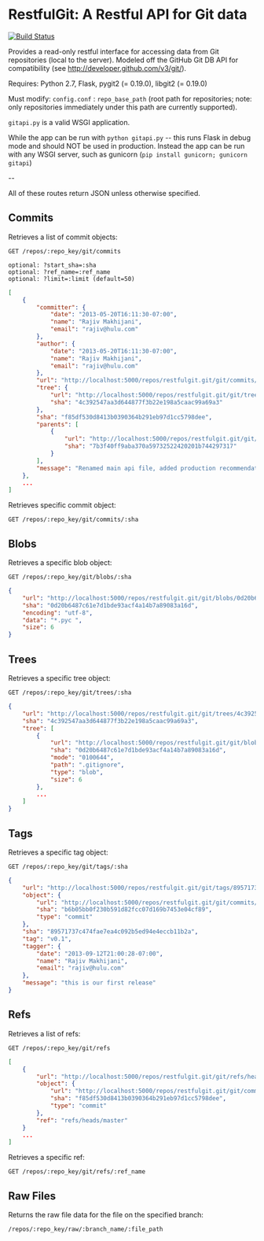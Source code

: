 RestfulGit: A Restful API for Git data
=======================================
[![Build Status](https://travis-ci.org/hulu/restfulgit.png?branch=master)](https://travis-ci.org/hulu/restfulgit)

Provides a read-only restful interface for accessing data from Git repositories (local to the server).
Modeled off the GitHub Git DB API for compatibility (see http://developer.github.com/v3/git/).

Requires: Python 2.7, Flask, pygit2 (= 0.19.0), libgit2 (= 0.19.0)

Must modify: `config.conf` : `repo_base_path` (root path for repositories; note: only repositories immediately under this path are currently supported).

`gitapi.py` is a valid WSGI application.

While the app can be run with `python gitapi.py` -- this runs Flask in debug mode and should NOT be used in production.
Instead the app can be run with any WSGI server, such as gunicorn (`pip install gunicorn; gunicorn gitapi`)

--

All of these routes return JSON unless otherwise specified.

Commits
----------
Retrieves a list of commit objects:

    GET /repos/:repo_key/git/commits
    
    optional: ?start_sha=:sha
    optional: ?ref_name=:ref_name
    optional: ?limit=:limit (default=50)

```json
[
    {
        "committer": {
            "date": "2013-05-20T16:11:30-07:00",
            "name": "Rajiv Makhijani",
            "email": "rajiv@hulu.com"
        },
        "author": {
            "date": "2013-05-20T16:11:30-07:00",
            "name": "Rajiv Makhijani",
            "email": "rajiv@hulu.com"
        },
        "url": "http://localhost:5000/repos/restfulgit.git/git/commits/f85df530d8413b0390364b291eb97d1cc5798dee",
        "tree": {
            "url": "http://localhost:5000/repos/restfulgit.git/git/trees/4c392547aa3d644877f3b22e198a5caac99a69a3",
            "sha": "4c392547aa3d644877f3b22e198a5caac99a69a3"
        },
        "sha": "f85df530d8413b0390364b291eb97d1cc5798dee",
        "parents": [
            {
                "url": "http://localhost:5000/repos/restfulgit.git/git/commits/7b3f40ff9aba370a59732522420201b744297317",
                "sha": "7b3f40ff9aba370a59732522420201b744297317"
            }
        ],
        "message": "Renamed main api file, added production recommendation to README"
    },
    ...
]
```

Retrieves specific commit object:

    GET /repos/:repo_key/git/commits/:sha

Blobs
----------
Retrieves a specific blob object:

    GET /repos/:repo_key/git/blobs/:sha

```json
{
    "url": "http://localhost:5000/repos/restfulgit.git/git/blobs/0d20b6487c61e7d1bde93acf4a14b7a89083a16d",
    "sha": "0d20b6487c61e7d1bde93acf4a14b7a89083a16d",
    "encoding": "utf-8",
    "data": "*.pyc ",
    "size": 6
}
```

Trees
----------
Retrieves a specific tree object:

    GET /repos/:repo_key/git/trees/:sha

```json
{
    "url": "http://localhost:5000/repos/restfulgit.git/git/trees/4c392547aa3d644877f3b22e198a5caac99a69a3",
    "sha": "4c392547aa3d644877f3b22e198a5caac99a69a3",
    "tree": [
        {
            "url": "http://localhost:5000/repos/restfulgit.git/git/blobs/0d20b6487c61e7d1bde93acf4a14b7a89083a16d",
            "sha": "0d20b6487c61e7d1bde93acf4a14b7a89083a16d",
            "mode": "0100644",
            "path": ".gitignore",
            "type": "blob",
            "size": 6
        },
        ...
    ]
}
```

Tags
----------
Retrieves a specific tag object:

    GET /repos/:repo_key/git/tags/:sha

```json
{
    "url": "http://localhost:5000/repos/restfulgit.git/git/tags/89571737c474fae7ea4c092b5ed94e4eccb11b2a",
    "object": {
        "url": "http://localhost:5000/repos/restfulgit.git/git/commits/b6b05bb0f230b591d82fcc07d169b7453e04cf89",
        "sha": "b6b05bb0f230b591d82fcc07d169b7453e04cf89",
        "type": "commit"
    },
    "sha": "89571737c474fae7ea4c092b5ed94e4eccb11b2a",
    "tag": "v0.1",
    "tagger": {
        "date": "2013-09-12T21:00:28-07:00",
        "name": "Rajiv Makhijani",
        "email": "rajiv@hulu.com"
    },
    "message": "this is our first release"
}
```

Refs
----------
Retrieves a list of refs:

    GET /repos/:repo_key/git/refs

```json
[
    {
        "url": "http://localhost:5000/repos/restfulgit.git/git/refs/heads/master",
        "object": {
            "url": "http://localhost:5000/repos/restfulgit.git/git/commits/f85df530d8413b0390364b291eb97d1cc5798dee",
            "sha": "f85df530d8413b0390364b291eb97d1cc5798dee",
            "type": "commit"
        },
        "ref": "refs/heads/master"
    }
    ...
]
```

Retrieves a specific ref:

    GET /repos/:repo_key/git/refs/:ref_name

Raw Files
----------
Returns the raw file data for the file on the specified branch:

    /repos/:repo_key/raw/:branch_name/:file_path
